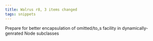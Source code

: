 ```yaml
---
title: Walrus r8, 3 items changed
tags: snippets
---
```


Prepare for better encapsulation of omitted/to_s facility in dynamically-genrated Node subclasses
